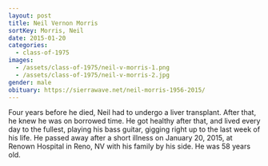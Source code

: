 ```yaml
---
layout: post
title: Neil Vernon Morris
sortKey: Morris, Neil
date: 2015-01-20
categories:
  - class-of-1975
images:
  - /assets/class-of-1975/neil-v-morris-1.png
  - /assets/class-of-1975/neil-v-morris-2.jpg
gender: male
obituary: https://sierrawave.net/neil-morris-1956-2015/
---
```

Four years before he died, Neil had to undergo a liver transplant. After that, he knew he was on borrowed time. He got healthy after that, and lived every day to the fullest, playing his bass guitar, gigging right up to the last week of his life. He passed away after a short illness on January 20, 2015, at Renown Hospital in Reno, NV with his family by his side. He was 58 years old.